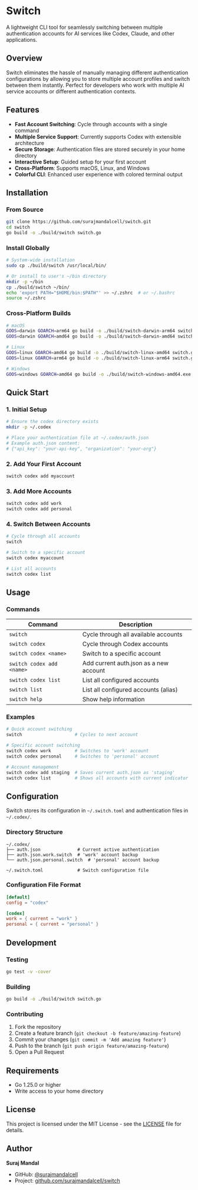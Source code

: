 # Switch

A lightweight CLI tool for seamlessly switching between multiple authentication accounts for AI services like Codex, Claude, and other applications.

## Overview

Switch eliminates the hassle of manually managing different authentication configurations by allowing you to store multiple account profiles and switch between them instantly. Perfect for developers who work with multiple AI service accounts or different authentication contexts.

## Features

- **Fast Account Switching**: Cycle through accounts with a single command
- **Multiple Service Support**: Currently supports Codex with extensible architecture
- **Secure Storage**: Authentication files are stored securely in your home directory
- **Interactive Setup**: Guided setup for your first account
- **Cross-Platform**: Supports macOS, Linux, and Windows
- **Colorful CLI**: Enhanced user experience with colored terminal output

## Installation

### From Source

```bash
git clone https://github.com/surajmandalcell/switch.git
cd switch
go build -o ./build/switch switch.go
```

### Install Globally

```bash
# System-wide installation
sudo cp ./build/switch /usr/local/bin/

# Or install to user's ~/bin directory
mkdir -p ~/bin
cp ./build/switch ~/bin/
echo 'export PATH="$HOME/bin:$PATH"' >> ~/.zshrc  # or ~/.bashrc
source ~/.zshrc
```

### Cross-Platform Builds

```bash
# macOS
GOOS=darwin GOARCH=arm64 go build -o ./build/switch-darwin-arm64 switch.go
GOOS=darwin GOARCH=amd64 go build -o ./build/switch-darwin-amd64 switch.go

# Linux
GOOS=linux GOARCH=amd64 go build -o ./build/switch-linux-amd64 switch.go
GOOS=linux GOARCH=arm64 go build -o ./build/switch-linux-arm64 switch.go

# Windows
GOOS=windows GOARCH=amd64 go build -o ./build/switch-windows-amd64.exe switch.go
```

## Quick Start

### 1. Initial Setup

```bash
# Ensure the codex directory exists
mkdir -p ~/.codex

# Place your authentication file at ~/.codex/auth.json
# Example auth.json content:
# {"api_key": "your-api-key", "organization": "your-org"}
```

### 2. Add Your First Account

```bash
switch codex add myaccount
```

### 3. Add More Accounts

```bash
switch codex add work
switch codex add personal
```

### 4. Switch Between Accounts

```bash
# Cycle through all accounts
switch

# Switch to a specific account
switch codex myaccount

# List all accounts
switch codex list
```

## Usage

### Commands

| Command                   | Description                            |
| ------------------------- | -------------------------------------- |
| `switch`                  | Cycle through all available accounts   |
| `switch codex`            | Cycle through Codex accounts           |
| `switch codex <name>`     | Switch to a specific account           |
| `switch codex add <name>` | Add current auth.json as a new account |
| `switch codex list`       | List all configured accounts           |
| `switch list`             | List all configured accounts (alias)   |
| `switch help`             | Show help information                  |

### Examples

```bash
# Quick account switching
switch                    # Cycles to next account

# Specific account switching
switch codex work         # Switches to 'work' account
switch codex personal     # Switches to 'personal' account

# Account management
switch codex add staging  # Saves current auth.json as 'staging'
switch codex list         # Shows all accounts with current indicator
```

## Configuration

Switch stores its configuration in `~/.switch.toml` and authentication files in `~/.codex/`.

### Directory Structure

```
~/.codex/
├── auth.json              # Current active authentication
├── auth.json.work.switch  # 'work' account backup
└── auth.json.personal.switch  # 'personal' account backup

~/.switch.toml             # Switch configuration file
```

### Configuration File Format

```toml
[default]
config = "codex"

[codex]
work = { current = "work" }
personal = { current = "personal" }
```

## Development

### Testing

```bash
go test -v -cover
```

### Building

```bash
go build -o ./build/switch switch.go
```

### Contributing

1. Fork the repository
2. Create a feature branch (`git checkout -b feature/amazing-feature`)
3. Commit your changes (`git commit -m 'Add amazing feature'`)
4. Push to the branch (`git push origin feature/amazing-feature`)
5. Open a Pull Request

## Requirements

- Go 1.25.0 or higher
- Write access to your home directory

## License

This project is licensed under the MIT License - see the [LICENSE](LICENSE) file for details.

## Author

**Suraj Mandal**

- GitHub: [@surajmandalcell](https://github.com/surajmandalcell)
- Project: [github.com/surajmandalcell/switch](https://github.com/surajmandalcell/switch)
